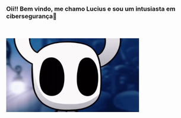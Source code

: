 ### Oii!! Bem vindo, me chamo Lucius e sou um intusiasta em cibersegurança👋

<br>

<div  align="center"> 
  <div style="display: inline_block"><br>
    <img align="left" height="200" alt="coding-time" src="hollow.gif">
   </div>


